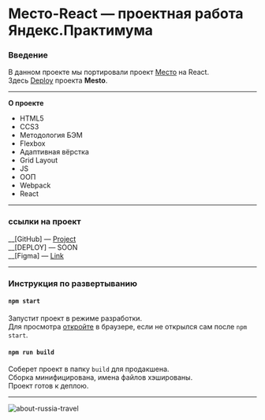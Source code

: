 # Место-React — проектная работа Яндекс.Практимума

### Введение
В данном проекте мы портировали проект [Место](https://github.com/EugeneScheglov/mesto) на React.
<br />
Здесь [Deploy](https://eugenescheglov.github.io/mesto/) проекта **Mesto**.

---

**О проекте**
* HTML5
* CCS3
* Методология БЭМ
* Flexbox
* Адаптивная вёрстка
* Grid Layout
* JS
* ООП
* Webpack
* React

---

### ссылки на проект

__[GitHub] — [Project](https://github.com/EugeneScheglov/mesto-react)
<br />
__[DEPLOY] — SOON
<br />
__[Figma] — [Link](https://www.figma.com/file/2cn9N9jSkmxD84oJik7xL7/JavaScript.-Sprint-4?node-id=0%3A1)

---

### Инструкция по развертыванию
#### `npm start`

Запустит проект в режиме разработки.
<br />
Для просмотра [откройте](http://localhost:3000) в браузере, если не открылся сам после `npm start`.

#### `npm run build`

Соберет проект в папку `build` для продакшена.
<br />
Сборка минифицирована, имена файлов хэшированы.
<br />
Проект готов к деплою.

---

![about-russia-travel](https://user-images.githubusercontent.com/83172101/126880813-9febd987-56c5-4432-9cc9-d2ad0e27485d.jpg)
